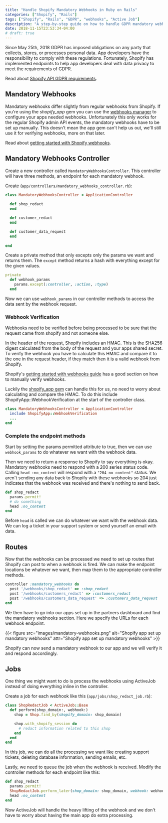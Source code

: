 ```yaml
---
title: "Handle Shopify Mandatory Webhooks in Ruby on Rails"
categories: ["Shopify", "Rails"]
tags: ["Shopify", "Rails", "GDPR", "webhooks", "Active Job"]
description: "A step-by-step guide on how to handle GDPR mandatory webhooks from Shopify."
date: 2018-11-15T23:53:34-04:00
# draft: true
---
```


Since May 25th, 2018 GDPR has imposed obligations on any party that collects, stores, or processes personal data. App developers have the responsibility to comply with these regulations. Fortunately, Shopify has implemented endpoints to help app developers deal with data privacy to meet the requirements of GDPR.

Read about [Shopify API GDPR requirements](https://help.shopify.com/en/api/guides/gdpr-resources).

## Mandatory Webhooks

Mandatory webhooks differ slightly from regular webhooks from Shopify. If you're using the *shopify_app* gem you can use the [webhooks manager](https://github.com/Shopify/shopify_app#webhooksmanager) to configure your apps needed webhooks. Unfortunately this only works for the regular Shopify admin API events, the mandatory webhooks have to be set up manually. This doesn't mean the app gem can't help us out, we'll still use it for verifying webhooks, more on that later.

Read about [getting started with Shopify webhooks](https://help.shopify.com/en/api/getting-started/webhooks).

## Mandatory Webhooks Controller

Create a new controller called `MandatoryWebhooksController`. This controller will have three methods, an endpoint for each mandatory webhook.

Create (`app/controllers/mandatory_webhooks_controller.rb`):

```rb
class MandatoryWebhooksController < ApplicationController
  
  def shop_redact
  end

  def customer_redact
  end

  def customer_data_request
  end
  
end
```

Create a private method that only excepts only the params we want and returns them. The `except` method returns a hash with everything except for the given values.

```rb
private
  def webhook_params
    params.except(:controller, :action, :type)
  end
```

Now we can use `webhook_params` in our controller methods to access the data sent by the webhook request.

### Webhook Verification

Webhooks need to be verified before being processed to be sure that the request came from shopify and not someone else.

In the header of the request, Shopify includes an HMAC. This is the SHA256 digest calculated from the body of the request and your apps shared secret. To verify the webhook you have to calculate this HMAC and compare it to the one in the request header, if they match then it is a valid webhook from Shopify.

Shopify's [getting started with webhooks guide](https://help.shopify.com/en/api/getting-started/webhooks#verify-webhook) has a good section on how to manually verify webhooks.

Luckily the [shopify_app gem](https://github.com/Shopify/shopify_app) can handle this for us, no need to worry about calculating and compare the HMAC. To do this include ShopifyApp::WebhookVerification at the start of the controller class.

```rb
class MandatoryWebhooksController < ApplicationController
  include ShopifyApp::WebhookVerification
  ...
end
```

### Complete the endpoint methods

Start by setting the params permitted attribute to true, then we can use `webhook_params` to do whatever we want with the webhook data.

Then we need to return a response to Shopify to say everything is okay. Mandatory webhooks need to respond with a 200 series status code. Calling `head :no_content` will respond with a `"204 no content"` status. We aren't sending any data back to Shopify with these webhooks so 204 just indicates that the webhook was received and there's nothing to send back.

```rb
def shop_redact
  params.permit!
  # do something
  head :no_content
end
```

Before `head` is called we can do whatever we want with the webhook data. We can log a ticket in your support system or send yourself an email with data.

## Routes

Now that the webhooks can be processed we need to set up routes that Shopify can post to when a webhook is fired. We can make the endpoint locations be whatever we want, then map them to the appropriate controller methods.

```rb
controller :mandatory_webhooks do
  post '/webhooks/shop_redact' => :shop_redact
  post '/webhooks/customers_redact' => :customers_redact
  post '/webhooks/customers_data_request' => :customers_data_request
end
```

We then have to go into our apps set up in the partners dashboard and find the mandatory webhooks section. Here we specify the URLs for each webhook endpoint.

{{< figure src="images/mandatory-webhooks.png" alt="Shopify app set up mandatory webhooks" attr="Shopify app set up mandatory webhooks" >}}

Shopify can now send a mandatory webhook to our app and we will verify it and respond accordingly.

## Jobs

One thing we might want to do is process the webhooks using ActiveJob instead of doing everything inline in the controller.

Create a job for each webhook like this (`app/jobs/shop_redact_job.rb`):

```rb
class ShopRedactJob < ActiveJob::Base
  def perform(shop_domain:, webhook:)
    shop = Shop.find_by(shopify_domain: shop_domain)

    shop.with_shopify_session do
      # redact information related to this shop
    end
  end
end
```

In this job, we can do all the processing we want like creating support tickets, deleting database information, sending emails, etc.

Lastly, we need to queue the job when the webhook is received. Modify the controller methods for each endpoint like this:

```rb
def shop_redact
  params.permit!
  ShopRedactJob.perform_later(shop_domain: shop_domain, webhook: webhook_params.to_h)
  head :no_content
end
```

Now ActiveJob will handle the heavy lifting of the webhook and we don't have to worry about having the main app do extra processing.